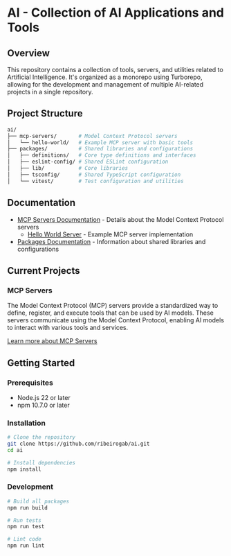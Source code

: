 # AI - Collection of AI Applications and Tools

## Overview

This repository contains a collection of tools, servers, and utilities related to Artificial Intelligence. It's organized as a monorepo using Turborepo, allowing for the development and management of multiple AI-related projects in a single repository.

## Project Structure

```bash
ai/
├── mcp-servers/       # Model Context Protocol servers
│   └── hello-world/   # Example MCP server with basic tools
├── packages/          # Shared libraries and configurations
│   ├── definitions/   # Core type definitions and interfaces
│   ├── eslint-config/ # Shared ESLint configuration
│   ├── lib/           # Core libraries
│   ├── tsconfig/      # Shared TypeScript configuration
│   └── vitest/        # Test configuration and utilities
```

## Documentation

- [MCP Servers Documentation](./mcp-servers/README.md) - Details about the Model Context Protocol servers
  - [Hello World Server](./mcp-servers/hello-world/README.md) - Example MCP server implementation
- [Packages Documentation](./packages/README.md) - Information about shared libraries and configurations

## Current Projects

### MCP Servers

The Model Context Protocol (MCP) servers provide a standardized way to define, register, and execute tools that can be used by AI models. These servers communicate using the Model Context Protocol, enabling AI models to interact with various tools and services.

[Learn more about MCP Servers](./mcp-servers/README.md)

## Getting Started

### Prerequisites

- Node.js 22 or later
- npm 10.7.0 or later

### Installation

```bash
# Clone the repository
git clone https://github.com/ribeirogab/ai.git
cd ai

# Install dependencies
npm install
```

### Development

```bash
# Build all packages
npm run build

# Run tests
npm run test

# Lint code
npm run lint
```

